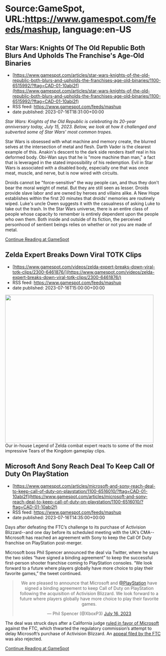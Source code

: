 # Source:GameSpot, URL:https://www.gamespot.com/feeds/mashup, language:en-US

## Star Wars: Knights Of The Old Republic Both Blurs And Upholds The Franchise's Age-Old Binaries
 - [https://www.gamespot.com/articles/star-wars-knights-of-the-old-republic-both-blurs-and-upholds-the-franchises-age-old-binaries/1100-6515992/?ftag=CAD-01-10abi2f](https://www.gamespot.com/articles/star-wars-knights-of-the-old-republic-both-blurs-and-upholds-the-franchises-age-old-binaries/1100-6515992/?ftag=CAD-01-10abi2f)
 - RSS feed: https://www.gamespot.com/feeds/mashup
 - date published: 2023-07-16T18:31:00+00:00

<p dir="ltr"><em>Star Wars: Knights of the Old Republic is celebrating its 20-year anniversary today, July 15, 2023. Below, we look at how it challenged and subverted some of Star Wars' most common tropes.</em></p><p dir="ltr">Star Wars is obsessed with what machine and memory create, the blurred selves at the intersection of metal and flesh. Darth Vader is the clearest example of this. Anakin's descent to the dark side renders itself real in his deformed body. Obi-Wan says that he is "more machine than man," a fact that is leveraged in the stated impossibility of his redemption. Evil in Star Wars is associated with a disabled body, especially one that was once meat, muscle, and nerve, but is now wired with circuits.</p><p dir="ltr">Droids cannot be "force-sensitive" the way people can, and thus they don't bear the moral weight of metal. But they are still seen as lesser. Droids provide slave labor and are owned by heroes and villains alike. A New Hope establishes within the first 20 minutes that droids' memories are routinely wiped. Luke's uncle Owen suggests it with the casualness of asking Luke to take out the trash. In the Star Wars universe, there is an entire class of people whose capacity to remember is entirely dependent upon the people who own them. Both inside and outside of its fiction, the perceived personhood of sentient beings relies on whether or not you are made of metal.</p><a href="https://www.gamespot.com/articles/star-wars-knights-of-the-old-republic-both-blurs-and-upholds-the-franchises-age-old-binaries/1100-6515992/?ftag=CAD-01-10abi2f/">Continue Reading at GameSpot</a>

## Zelda Expert Breaks Down Viral TOTK Clips
 - [https://www.gamespot.com/videos/zelda-expert-breaks-down-viral-totk-clips/2300-6461876/](https://www.gamespot.com/videos/zelda-expert-breaks-down-viral-totk-clips/2300-6461876/)
 - RSS feed: https://www.gamespot.com/feeds/mashup
 - date published: 2023-07-16T15:00:00+00:00

<img height="480" src="https://www.gamespot.com/a/uploads/square_medium/1574/15746725/4166161-zelda_er_v2_site.jpg" width="480" /> Our in-house Legend of Zelda combat expert reacts to some of the most impressive Tears of the Kingdom gameplay clips.

## Microsoft And Sony Reach Deal To Keep Call Of Duty On PlayStation
 - [https://www.gamespot.com/articles/microsoft-and-sony-reach-deal-to-keep-call-of-duty-on-playstation/1100-6516010/?ftag=CAD-01-10abi2f](https://www.gamespot.com/articles/microsoft-and-sony-reach-deal-to-keep-call-of-duty-on-playstation/1100-6516010/?ftag=CAD-01-10abi2f)
 - RSS feed: https://www.gamespot.com/feeds/mashup
 - date published: 2023-07-16T14:35:00+00:00

<p dir="ltr">Days after defeating the FTC’s challenge to its purchase of Activision Blizzard--and one day before its scheduled meeting with the UK’s CMA--Microsoft has reached an agreement with Sony to keep the Call Of Duty franchise on PlayStation post-merger.</p><p dir="ltr">Microsoft boss Phil Spencer announced the deal via Twitter, where he says the two sides “have signed a binding agreement” to keep the successful first-person shooter franchise coming to PlayStation consoles. “We look forward to a future where players globally have more choice to play their favorite games,” the tweet continued.</p><div><blockquote align="center" class="twitter-tweet"><p dir="ltr">We are pleased to announce that Microsoft and <a href="https://twitter.com/PlayStation?ref_src=twsrc^tfw">@PlayStation</a> have signed a binding agreement to keep Call of Duty on PlayStation following the acquisition of Activision Blizzard. We look forward to a future where players globally have more choice to play their favorite games.</p>  — Phil Spencer (@XboxP3) <a href="https://twitter.com/XboxP3/status/1680578783718383616?ref_src=twsrc^tfw">July 16, 2023</a></blockquote>              </div><p dir="ltr">The deal was struck days after a California judge <a href="https://www.gamespot.com/amp-articles/microsoft-wins-court-case-against-ftc-to-buy-activision-blizzard/1100-6515704/">ruled in favor of Microsoft</a> against the FTC, which thwarted the regulatory commission’s attempt to delay Microsoft’s purchase of Activision Blizzard. An <a href="https://www.gamespot.com/amp-articles/ftc-is-denied-appeal-in-microsoft-activision-case/1100-6516009/">appeal filed by the FTC</a> was also rejected.</p><a href="https://www.gamespot.com/articles/microsoft-and-sony-reach-deal-to-keep-call-of-duty-on-playstation/1100-6516010/?ftag=CAD-01-10abi2f/">Continue Reading at GameSpot</a>

